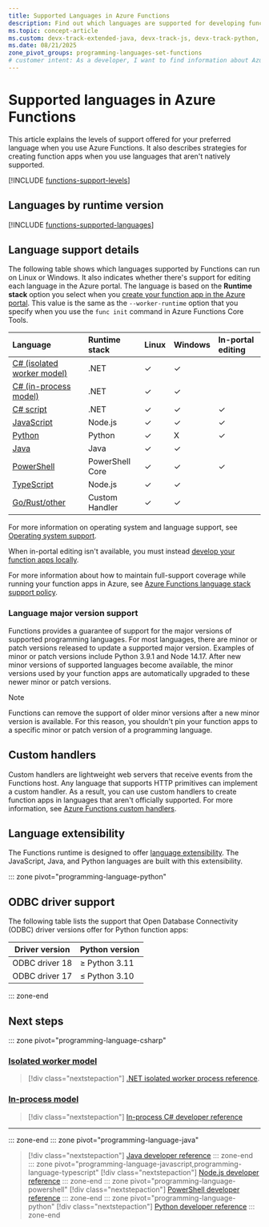 ```yaml
---
title: Supported Languages in Azure Functions
description: Find out which languages are supported for developing function apps in Azure, the support level of the various language versions, and end-of-support dates.
ms.topic: concept-article
ms.custom: devx-track-extended-java, devx-track-js, devx-track-python, devx-track-ts
ms.date: 08/21/2025
zone_pivot_groups: programming-languages-set-functions
# customer intent: As a developer, I want to find information about Azure Functions support for languages and language versions so that I can check whether my function app code is supported and stay informed about when I need to update it.
---
```


# Supported languages in Azure Functions

This article explains the levels of support offered for your preferred language when you use Azure Functions. It also describes strategies for creating function apps when you use languages that aren't natively supported.

[!INCLUDE [functions-support-levels](../../includes/functions-support-levels.md)]

## Languages by runtime version

[!INCLUDE [functions-supported-languages](../../includes/functions-supported-languages.md)] 

## Language support details

The following table shows which languages supported by Functions can run on Linux or Windows. It also indicates whether there's support for editing each language in the Azure portal. The language is based on the **Runtime stack** option you select when you [create your function app in the Azure portal](functions-create-function-app-portal.md#create-a-function-app). This value is the same as the `--worker-runtime` option that you specify when you use the `func init` command in Azure Functions Core Tools.

| Language | Runtime stack | Linux | Windows | In-portal editing |
|:--- |:-- |:--|:--- |:--- |
| [C# (isolated worker model)](dotnet-isolated-process-guide.md) |.NET|✓ |✓ | |
| [C# (in-process model)](functions-dotnet-class-library.md)|.NET|✓ |✓ | |
| [C# script](functions-reference-csharp.md) | .NET | ✓ |✓ |✓ |
| [JavaScript](functions-reference-node.md?tabs=javascript) | Node.js |✓ |✓ | ✓ |
| [Python](functions-reference-python.md) | Python |✓ |X|✓ |
| [Java](functions-reference-java.md) | Java |✓ |✓ | |
| [PowerShell](functions-reference-powershell.md) |PowerShell Core |✓ |✓ |✓ |
| [TypeScript](functions-reference-node.md?tabs=typescript) | Node.js |✓ |✓ |  |
| [Go/Rust/other](functions-custom-handlers.md) | Custom Handler |✓ |✓ | |

For more information on operating system and language support, see [Operating system support](functions-scale.md#operating-systemruntime).

When in-portal editing isn't available, you must instead [develop your function apps locally](functions-develop-local.md#local-development-environments).

For more information about how to maintain full-support coverage while running your function apps in Azure, see [Azure Functions language stack support policy](language-support-policy.md).

### Language major version support

Functions provides a guarantee of support for the major versions of supported programming languages. For most languages, there are minor or patch versions released to update a supported major version. Examples of minor or patch versions include Python 3.9.1 and Node 14.17. After new minor versions of supported languages become available, the minor versions used by your function apps are automatically upgraded to these newer minor or patch versions.

> [!NOTE]
> Functions can remove the support of older minor versions after a new minor version is available. For this reason, you shouldn't pin your function apps to a specific minor or patch version of a programming language.  

## Custom handlers

Custom handlers are lightweight web servers that receive events from the Functions host. Any language that supports HTTP primitives can implement a custom handler. As a result, you can use custom handlers to create function apps in languages that aren't officially supported. For more information, see [Azure Functions custom handlers](functions-custom-handlers.md).

## Language extensibility

The Functions runtime is designed to offer [language extensibility](https://github.com/Azure/azure-functions-host/wiki/Language-Extensibility). The JavaScript, Java, and Python languages are built with this extensibility.

::: zone pivot="programming-language-python"
## ODBC driver support

The following table lists the support that Open Database Connectivity (ODBC) driver versions offer for Python function apps:

| Driver version | Python version |
| ---- | ---- |
| ODBC driver 18 | ≥ Python 3.11 |
| ODBC driver 17 | ≤ Python 3.10 |

::: zone-end
## Next steps
::: zone pivot="programming-language-csharp"  
### [Isolated worker model](#tab/isolated-process)

> [!div class="nextstepaction"]
> [.NET isolated worker process reference](dotnet-isolated-process-guide.md).

### [In-process model](#tab/in-process)

> [!div class="nextstepaction"]
> [In-process C# developer reference](functions-dotnet-class-library.md)

---

::: zone-end
::: zone pivot="programming-language-java"
> [!div class="nextstepaction"]
> [Java developer reference](functions-reference-java.md)
::: zone-end
::: zone pivot="programming-language-javascript,programming-language-typescript"
> [!div class="nextstepaction"]
> [Node.js developer reference](functions-reference-node.md?tabs=javascript)
::: zone-end
::: zone pivot="programming-language-powershell"
> [!div class="nextstepaction"]
> [PowerShell developer reference](functions-reference-powershell.md)
::: zone-end
::: zone pivot="programming-language-python"
> [!div class="nextstepaction"]
> [Python developer reference](functions-reference-python.md)
::: zone-end